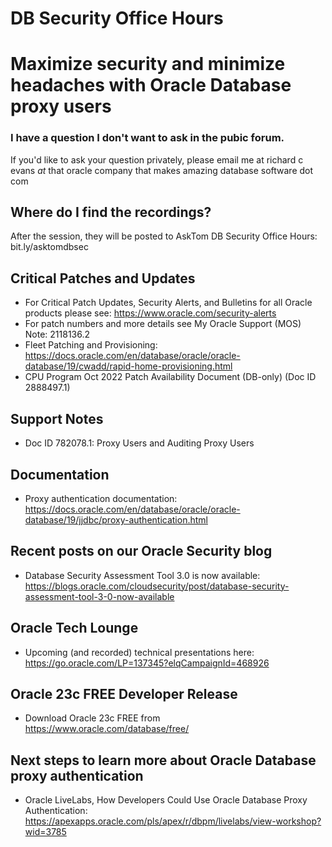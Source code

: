 # DB Security Office Hours
# Maximize security and minimize headaches with Oracle Database proxy users

### I have a question I don't want to ask in the pubic forum. 

If you'd like to ask your question privately, please email me at richard c evans _at_ that oracle company that makes amazing database software dot com 

## Where do I find the recordings? 

After the session, they will be posted to AskTom DB Security Office Hours: bit.ly/asktomdbsec

## Critical Patches and Updates

- For Critical Patch Updates, Security Alerts, and Bulletins for all Oracle products please see: https://www.oracle.com/security-alerts
- For patch numbers and more details see My Oracle Support (MOS) Note: 2118136.2 
- Fleet Patching and Provisioning: https://docs.oracle.com/en/database/oracle/oracle-database/19/cwadd/rapid-home-provisioning.html
- CPU Program Oct 2022 Patch Availability Document (DB-only) (Doc ID 2888497.1)	

## Support Notes

-  Doc ID 782078.1: Proxy Users and Auditing Proxy Users

## Documentation 

- Proxy authentication documentation: https://docs.oracle.com/en/database/oracle/oracle-database/19/jjdbc/proxy-authentication.html
  
## Recent posts on our Oracle Security blog

- Database Security Assessment Tool 3.0 is now available: https://blogs.oracle.com/cloudsecurity/post/database-security-assessment-tool-3-0-now-available

## Oracle Tech Lounge 

- Upcoming (and recorded) technical presentations here: https://go.oracle.com/LP=137345?elqCampaignId=468926

## Oracle 23c FREE Developer Release

- Download Oracle 23c FREE from https://www.oracle.com/database/free/

## Next steps to learn more about Oracle Database proxy authentication

- Oracle LiveLabs, How Developers Could Use Oracle Database Proxy Authentication: https://apexapps.oracle.com/pls/apex/r/dbpm/livelabs/view-workshop?wid=3785

